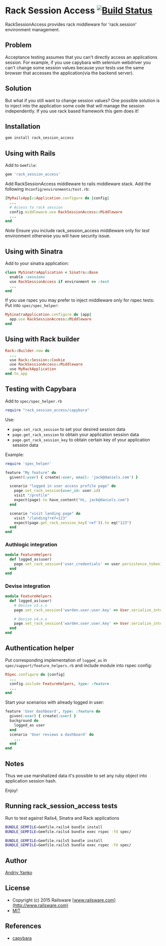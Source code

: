 # Rack Session Access [![Build Status](https://travis-ci.org/railsware/rack_session_access.svg?branch=master)](https://travis-ci.org/railsware/rack_session_access)

RackSessionAccess provides rack middleware for 'rack.session' environment management.

## Problem

Acceptance testing assumes that you can't directly access an applications session.
For example, if you use capybara with selenium webdriver you can't change some session values
because your tests use the same browser that accesses the application(via the backend server).

## Solution

But what if you still want to change session values?
One possible solution is to inject into the application some code that will manage the session independently.
If you use rack based framework this gem does it!

## Installation

```ruby
gem install rack_session_access
```

## Using with Rails

Add to `Gemfile`:

```ruby
gem 'rack_session_access'
```

Add RackSessionAccess middleware to rails middleware stack.
Add the following in`config/environments/test.rb`:

```ruby
[MyRailsApp]::Application.configure do |config|
  ...
  # Access to rack session
  config.middleware.use RackSessionAccess::Middleware
  ...
end
```

*Note* Ensure you include rack_session_access middleware only for *test* environment
otherwise you will have security issue.


## Using with Sinatra

Add to your sinatra application:

```ruby
class MySinatraApplication < Sinatra::Base
  enable :sessions
  use RackSessionAccess if environment == :test
  ...
end
```

If you use rspec you may prefer to inject middleware only for rspec tests:
Put into `spec/spec_helper`:

```ruby
MySinatraApplication.configure do |app|
  app.use RackSessionAccess::Middleware
end
```

## Using with Rack builder

```ruby
Rack::Builder.new do
  ...
  use Rack::Session::Cookie
  use RackSessionAccess::Middleware
  use MyRackApplication
end.to_app
```

## Testing with Capybara

Add to `spec/spec_helper.rb`

```ruby
require "rack_session_access/capybara"
```

Use:

* `page.set_rack_session` to set your desired session data
* `page.get_rack_session` to obtain your application session data
* `page.get_rack_session_key` to obtain certain key of your application session data

Example:

```ruby
require 'spec_helper'

feature "My feature" do
  given!(:user) { create(:user, email: 'jack@daniels.com') }

  scenario "logged in user access profile page" do
    page.set_rack_session(user_id: user.id)
    visit "/profile"
    expect(page).to have_content("Hi, jack@daniels.com")
  end

  scenario "visit landing page" do
    visit "/landing?ref=123"
    expect(page.get_rack_session_key('ref')).to eq("123")
  end
end
```

### Authlogic integration

```ruby
module FeatureHelpers
  def logged_as(user)
    page.set_rack_session('user_credentials' => user.persistence_token)
  end
end
```

### Devise integration

```ruby
module FeatureHelpers
  def logged_as(user)
    # Devise v3.x.x
    page.set_rack_session('warden.user.user.key' => User.serialize_into_session(user).unshift('User'))

    # Devise v4.x.x
    page.set_rack_session('warden.user.user.key' => User.serialize_into_session(user))
  end
end
```

## Authentication helper

Put corresponding implementation of `logged_as` in `spec/support/feature_helpers.rb` and include module into rspec config:

```ruby
RSpec.configure do |config|
  ...
  config.include FeatureHelpers, type: :feature
  ...
end
```
Start your scenarios with already logged in user:

```ruby
feature 'User dashboard', type: :feature do
  given(:user) { create(:user) }
  background do
    logged_as user
  end
  scenario 'User reviews a dashboard' do
    ...
  end
end
```

## Notes

Thus we use marshalized data it's possible to set any ruby object into application session hash.

Enjoy!

## Running rack_session_access tests


Run to test against Rails4, Sinatra and Rack applications

```sh
BUNDLE_GEMFILE=Gemfile.rails4 bundle install
BUNDLE_GEMFILE=Gemfile.rails4 bundle exec rspec -fd spec/
```

```sh
BUNDLE_GEMFILE=Gemfile.rails5 bundle install
BUNDLE_GEMFILE=Gemfile.rails5 bundle exec rspec -fd spec/
```

## Author

[Andriy Yanko](http://ayanko.github.com/)

## License

* Copyright (c) 2015 Railsware [www.railsware.com](http://www.railsware.com)
* [MIT](www.opensource.org/licenses/MIT)


## References

* [capybara](https://github.com/jnicklas/capybara)
